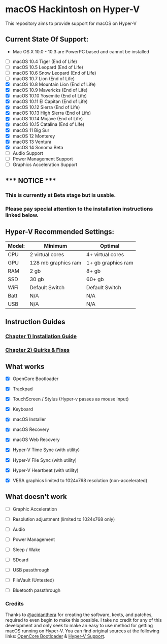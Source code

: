 # macOS Hackintosh on Hyper-V
This repository aims to provide support for macOS on Hyper-V

## Current State Of Support:

- Mac OS X 10.0 - 10.3 are PowerPC based and cannot be installed
- [ ] macOS 10.4 Tiger (End of Life)
- [ ] macOS 10.5 Leopard (End of Life)
- [ ] macOS 10.6 Snow Leopard (End of Life)
- [ ] macOS 10.7 Lion (End of Life)
- [X] macOS 10.8 Mountain Lion (End of Life)
- [X] macOS 10.9 Mavericks (End of Life)
- [X] macOS 10.10 Yosemite (End of Life)
- [X] macOS 10.11 El Capitan (End of Life)
- [X] macOS 10.12 Sierra (End of Life)
- [X] macOS 10.13 High Sierra (End of Life)
- [X] macOS 10.14 Mojave (End of Life)
- [X] macOS 10.15 Catalina (End of Life)
- [X] macOS 11 Big Sur
- [X] macOS 12 Monterey
- [X] macOS 13 Ventura
- [X] macOS 14 Sonoma Beta
- [ ] Audio Support
- [ ] Power Management Support
- [ ] Graphics Acceleration Support

## *** NOTICE ***
### This is currently at Beta stage but is usable. 
### Please pay special attention to the installation instructions linked below.

## Hyper-V Recommended Settings:

| Model: | Minimum | Optimal |
|---|----------|----------|
|CPU| 2 virtual cores | 4+ virtual cores |
|GPU| 128 mb graphics ram | 1+ gb graphics ram |
|RAM| 2 gb | 8+ gb |
|SSD| 30 gb | 60+ gb |
|WiFi| Default Switch | Default Switch |
|Batt| N/A | N/A |
|USB| N/A | N/A |




## Instruction Guides

### [Chapter 1) Installation Guide](https://github.com/balopez83/macOS_On_Hyper-V/blob/main/1-QuickStart.md)
### [Chapter 2) Quirks & Fixes](https://github.com/balopez83/macOS_On_Hyper-V/blob/main/Quirks%26Fixes.md)





## What works 

- [x] OpenCore Bootloader
- [x] Trackpad
- [x] TouchScreen / Stylus (Hyper-v passes as mouse input)
- [x] Keyboard
- [x] macOS Installer
- [x] macOS Recovery
- [x] macOS Web Recovery
- [x] Hyper-V Time Sync (with utility)
- [x] Hyper-V File Sync (with utility)
- [x] Hyper-V Heartbeat (with utility)
- [x] VESA graphics limited to 1024x768 resolution (non-accelerated)



## What doesn't work

- [ ] Graphic Acceleration
- [ ] Resolution adjustment (limited to 1024x768 only)
- [ ] Audio
- [ ] Power Management
- [ ] Sleep / Wake
- [ ] SDcard
- [ ] USB passthrough
- [ ] FileVault (Untested)
- [ ] Bluetooth passthrough


### Credits

Thanks to [@acidanthera](https://github.com/acidanthera) for creating the software, kexts, and patches, required to even begin to make this possible. I take no credit for any of this development and only seek to make an easy to use method for getting macOS running on Hyper-V. You can find original sources at the following links: [OpenCore Bootloader](https://github.com/acidanthera/OpenCorePkg) & [Hyper-V Support](https://github.com/acidanthera/MacHyperVSupport). 
